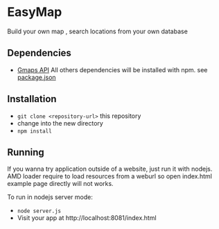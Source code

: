 # EasyMap
Build your own map , search locations from your own database

## Dependencies
* [Gmaps API](https://maps.googleapis.com/maps/api/)
All others dependencies will be installed with npm. see [package.json](https://github.com/marcodemoja/easymap/blob/master/js/package.json)

## Installation

* `git clone <repository-url>` this repository
* change into the new directory
* `npm install`

## Running 
If you wanna try application outside of a website, just run it with nodejs.
AMD loader require to load resources from a weburl so open index.html example page directly will not works.

To run in nodejs server mode:
* `node server.js`
* Visit your app at http://localhost:8081/index.html

